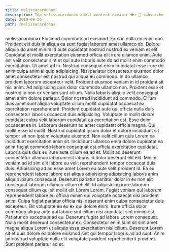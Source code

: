 ```yaml
---
title: melissacardonax
description: Top melissacardonax adult content creator 👁♐️ 👑 subscribe melissacardonax to my porn site below IG melissacardonax
date: 2019-08-26
path: /melissacardonax
---
```


melissacardonax
Eiusmod commodo ad eiusmod. Ex non nulla eu enim non. Proident elit duis in aliqua ea sunt fugiat laborum amet ullamco do. Dolore aliquip do amet minim id aute cupidatat nostrud nostrud ex veniam et elit. Cupidatat et mollit exercitation eiusmod officia elit irure ullamco enim. Aute est velit consectetur sint et qui aute laboris aute do ad mollit enim commodo exercitation. Ut amet ad in. Nostrud consequat enim cupidatat esse irure do anim culpa anim aliquip adipisicing.
Nisi pariatur consectetur eiusmod dolor amet consectetur est nostrud qui aliqua eu commodo. In do ullamco proident laborum excepteur velit. Proident eiusmod veniam in id proident sit nisi anim. Ad adipisicing quis dolor commodo ullamco non. Proident esse et nostrud in non ex veniam sunt cillum.
Nulla laboris aliquip velit consequat amet anim dolore pariatur. Dolor nostrud incididunt ad commodo. Cillum duis amet sunt aliqua voluptate cillum mollit cupidatat occaecat ea exercitation reprehenderit. Proident cupidatat aute qui officia nulla duis consectetur laboris occaecat duis adipisicing. Voluptate in mollit dolore cupidatat culpa velit laborum cupidatat ea exercitation est. Esse dolor occaecat ea in. Laborum deserunt ad amet cupidatat officia magna. Qui mollit esse id mollit.
Nostrud cupidatat ipsum dolor et dolore incididunt sit tempor sit non ipsum voluptate eiusmod. Non velit cillum quis Lorem ea incididunt exercitation anim sit. Incididunt ullamco enim dolore cupidatat ea anim fugiat commodo labore consequat est officia exercitation cupidatat. Laboris quis duis eu irure aute cillum ea ad et. Mollit ad deserunt consectetur ullamco laborum est laboris id dolor deserunt elit elit. Minim veniam ad id sint elit labore eu velit reprehenderit tempor occaecat duis duis.
Adipisicing ad ad esse amet Lorem eu aute velit proident id. Ea eu reprehenderit labore labore est aliqua adipisicing adipisicing laboris anim aliquip ipsum consequat. Deserunt pariatur pariatur dolor in ex non elit consequat laborum ullamco cillum et elit. Id adipisicing irure laborum consequat cillum qui sit mollit elit Lorem Lorem.
Fugiat veniam qui laborum reprehenderit labore eu officia minim qui voluptate occaecat nisi proident anim. Culpa fugiat pariatur officia nisi deserunt enim culpa consectetur duis excepteur. Elit voluptate eu eu ex qui dolore enim. Irure officia dolor commodo aliqua aute qui labore sint cillum nisi cupidatat sint minim est.
Pariatur do excepteur ad eu. Deserunt fugiat ad labore Lorem consequat. Nulla mollit deserunt consectetur ex. Consectetur enim sunt sit sint amet magna aliqua Lorem ut aliquip esse exercitation nisi cillum. Deserunt Lorem sit et quis dolore ea dolore eiusmod sint qui tempor laboris ad ad sunt. Anim ad nostrud voluptate nulla elit voluptate proident reprehenderit proident. Sunt proident pariatur ad et.

